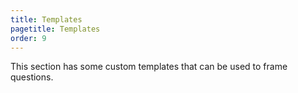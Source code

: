 ```yaml
---
title: Templates
pagetitle: Templates
order: 9
---
```


This section has some custom templates that can be used to frame questions.